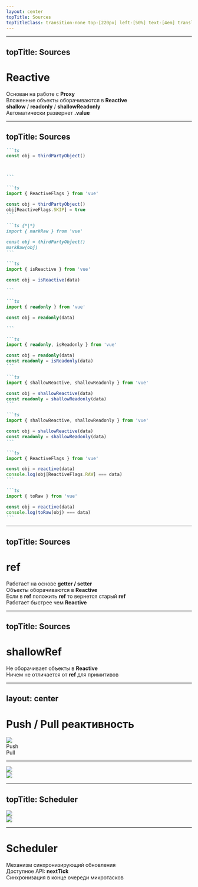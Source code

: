 ```yaml
---
layout: center
topTitle: Sources
topTitleClass: transition-none top-[220px] left-[50%] text-[4em] translate-x-[-50%]
---
```


---
topTitle: Sources
---

<h1 class="text-center">Reactive</h1>

<div class="grid grid-cols-[1fr_1fr] grid-rows-[1fr_1fr] gap-[14px]" mt-12>
  <div v-click class="item">
    <div class="item-icon">
      <EosIconsProxy/>
    </div>
    <div>
      Основан на работе с <strong>Proxy</strong>
    </div>
  </div>
  <div v-click class="item">
    <div class="item-icon">
      <UilBox/>
    </div>
    <div>
      Вложенные объекты оборачиваются в <strong>Reactive</strong>
    </div>
  </div>
  <div v-click class="item">
    <div class="item-icon">
      <StreamlineAiGenerateVariationSparkSolid/>
    </div>
    <div>
      <strong>shallow</strong> / <strong>readonly</strong> / <strong>shallowReadonly</strong>
    </div>
  </div>
  <div v-click class="item">
    <div class="item-icon">
      <MaterialSymbolsChipExtraction/>
    </div>
    <div>
      Автоматически развернет <strong>.value</strong> 
    </div>
  </div>
</div>

---
topTitle: Sources
---

````md magic-move {at: 1}
```ts
const obj = thirdPartyObject()


⠀
```

```ts
import { ReactiveFlags } from 'vue'

const obj = thirdPartyObject()
obj[ReactiveFlags.SKIP] = true
```

```ts {*|*}
import { markRaw } from 'vue'

const obj = thirdPartyObject()
markRaw(obj)
```

```ts
import { isReactive } from 'vue'

const obj = isReactive(data)
⠀
```

```ts
import { readonly } from 'vue'

const obj = readonly(data)
⠀
```

```ts
import { readonly, isReadonly } from 'vue'

const obj = readonly(data)
const readonly = isReadonly(data)
```

```ts
import { shallowReactive, shallowReadonly } from 'vue'

const obj = shallowReactive(data)
const readonly = shallowReadonly(data)
```

```ts
import { shallowReactive, shallowReadonly } from 'vue'

const obj = shallowReactive(data)
const readonly = shallowReadonly(data)
```

```ts
import { ReactiveFlags } from 'vue'

const obj = reactive(data)
console.log(obj[ReactiveFlags.RAW] === data)
```

```ts
import { toRaw } from 'vue'

const obj = reactive(data)
console.log(toRaw(obj) === data)
```
````

---
topTitle: Sources
---

<h1 class="text-center">ref</h1>

<div class="grid grid-cols-[1fr_1fr] grid-rows-[1fr_1fr] gap-[14px]" mt-12>
  <div v-click class="item">
    <div class="item-icon">
      <EosIconsProxy/>
    </div>
    <div>
      Работает на основе <strong>getter / setter</strong>
    </div>
  </div>
  <div v-click class="item">
    <div class="item-icon">
      <UilBox/>
    </div>
    <div>
      Объекты оборачиваются в <strong>Reactive</strong>
    </div>
  </div>
  <div v-click class="item">
    <div class="item-icon">
      <HugeiconsRecycle03/>
    </div>
    <div>
      Если в <strong>ref</strong> положить <strong>ref</strong> то вернется старый <strong>ref</strong>
    </div>
  </div>
  <div v-click class="item">
    <div class="item-icon">
      <MdiBikeFast/>
    </div>
    <div>
      Работает быстрее чем <strong>Reactive</strong>
    </div>
  </div>
</div>

---
topTitle: Sources
---

<h1 class="text-center">shallowRef</h1>

<div class="grid grid-cols-[1fr_1fr] grid-rows-[1fr_1fr] gap-[14px]" mt-12>
  <div v-click class="item">
    <div class="item-icon">
      <AkarIconsCross/>
    </div>
    <div>
      Не оборачивает объекты в <strong>Reactive</strong>
    </div>
  </div>
  <div v-click class="item">
    <div class="item-icon">
      <Fa6RegularClone/>
    </div>
    <div>
      Ничем не отличается от <strong>ref</strong> для примитивов
    </div>
  </div>
</div>

---
layout: center
---

# Push / Pull реактивность

<img class="center w-[740px] slide" src="/img/push-pull.png" />

<div v-drag="[325,89,61,40]">Push</div>

<div v-drag="[570,145,48,40]">Pull</div>

---

<img class="center w-[740px]" src="/img/push-pull-scheme.png" />
<div class="absolute top-0 left-0 w-full h-full backdrop-blur-[30px]" />
<img class="center w-[740px]" src="/img/push-pull-scheme.png" />

---
topTitle: Scheduler
---

<img class="center w-[540px]" src="/img/cycle.png" />
<div class="absolute top-0 left-0 w-full h-full backdrop-blur-[30px]" />
<img class="center w-[540px]" src="/img/cycle.png" />

---

<h1 class="text-center">Scheduler</h1>

<div class="grid grid-cols-[1fr_1fr] grid-rows-[1fr_1fr] gap-[14px]" mt-12>
  <div v-click class="item">
    <div class="item-icon">
      <LucideRefreshCw/>
    </div>
    <div>
      Механизм синхронизирующий обновления
    </div>
  </div>
  <div v-click class="item">
    <div class="item-icon">
      <IcRoundAccessTime/>
    </div>
    <div>
      Доступное API: <strong>nextTick</strong>
    </div>
  </div>
  <div v-click class="item">
    <div class="item-icon">
      <FluentPeopleQueue32Filled/>
    </div>
    <div>
      Синхронизация в конце очереди микротасков
    </div>
  </div>
</div>
